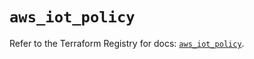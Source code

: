 # `aws_iot_policy`

Refer to the Terraform Registry for docs: [`aws_iot_policy`](https://registry.terraform.io/providers/hashicorp/aws/6.5.0/docs/resources/iot_policy).
